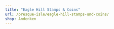 ```yaml
---
title: "Eagle Hill Stamps & Coins"
url: /presque-isle/eagle-hill-stamps-und-coins/
shop: Andenken
---
```

